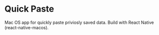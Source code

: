 # Quick Paste
Mac OS app for quickly paste priviosly saved data. Build with React Native (react-native-macos).
